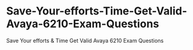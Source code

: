 # Save-Your-efforts-Time-Get-Valid-Avaya-6210-Exam-Questions
Save Your efforts &amp; Time Get Valid Avaya 6210 Exam Questions
